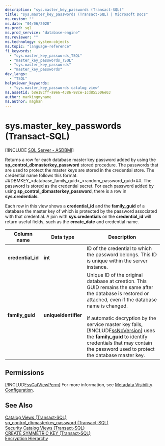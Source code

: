```yaml
---
description: "sys.master_key_passwords (Transact-SQL)"
title: "sys.master_key_passwords (Transact-SQL) | Microsoft Docs"
ms.custom: ""
ms.date: "04/06/2020"
ms.prod: sql
ms.prod_service: "database-engine"
ms.reviewer: ""
ms.technology: system-objects
ms.topic: "language-reference"
f1_keywords: 
  - "sys.master_key_passwords_TSQL"
  - "master_key_passwords_TSQL"
  - "sys.master_key_passwords"
  - "master_key_passwords"
dev_langs: 
  - "TSQL"
helpviewer_keywords: 
  - "sys.master_key_passwords catalog view"
ms.assetid: b8e18cff-a9e6-4386-98ce-1cd855506e03
author: markingmyname
ms.author: maghan
---
```

# sys.master_key_passwords (Transact-SQL)
[!INCLUDE [SQL Server - ASDBMI](../../includes/applies-to-version/sql-asdbmi.md)]

  Returns a row for each database master key password added by using the **sp_control_dbmasterkey_password** stored procedure. The passwords that are used to protect the master keys are stored in the credential store. The credential name follows this format: ##DBMKEY_<database_family_guid>_<random_password_guid>##. The password is stored as the credential secret. For each password added by using **sp_control_dbmasterkey_password**, there is a row in **sys.credentials**.  
  
 Each row in this view shows a **credential_id** and the **family_guid** of a database the master key of which is protected by the password associated with that credential. A join with **sys.credentials** on the **credential_id** will return useful fields, such as the **create_date** and credential name.  
  
|Column name|Data type|Description|  
|-----------------|---------------|-----------------|  
|**credential_id**|**int**|ID of the credential to which the password belongs. This ID is unique within the server instance.|  
|**family_guid**|**uniqueidentifier**|Unique ID of the original database at creation. This GUID remains the same after the database is restored or attached, even if the database name is changed.<br /><br /> If automatic decryption by the service master key fails, [!INCLUDE[ssNoVersion](../../includes/ssnoversion-md.md)] uses the **family_guid** to identify credentials that may contain the password used to protect the database master key.|  
  
## Permissions  
 [!INCLUDE[ssCatViewPerm](../../includes/sscatviewperm-md.md)] For more information, see [Metadata Visibility Configuration](../../relational-databases/security/metadata-visibility-configuration.md).  
  
## See Also  
 [Catalog Views &#40;Transact-SQL&#41;](../../relational-databases/system-catalog-views/catalog-views-transact-sql.md)   
 [sp_control_dbmasterkey_password &#40;Transact-SQL&#41;](../../relational-databases/system-stored-procedures/sp-control-dbmasterkey-password-transact-sql.md)   
 [Security Catalog Views &#40;Transact-SQL&#41;](../../relational-databases/system-catalog-views/security-catalog-views-transact-sql.md)   
 [CREATE SYMMETRIC KEY &#40;Transact-SQL&#41;](../../t-sql/statements/create-symmetric-key-transact-sql.md)   
 [Encryption Hierarchy](../../relational-databases/security/encryption/encryption-hierarchy.md)  
  
  

